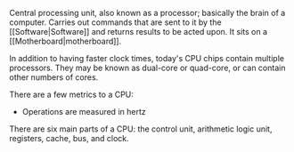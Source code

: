 Central processing unit, also known as a processor; basically the brain of a computer. Carries out commands that are sent to it by the [[Software|Software]] and returns results to be acted upon. It sits on a [[Motherboard|motherboard]].

In addition to having faster clock times, today's CPU chips contain multiple processors. They may be known as dual-core or quad-core, or can contain other numbers of cores.

There are a few metrics to a CPU:
- Operations are measured in hertz

There are six main parts of a CPU: the control unit, arithmetic logic unit, registers, cache, bus, and clock.